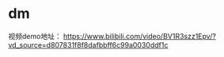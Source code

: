 # dm
视频demo地址：
https://www.bilibili.com/video/BV1R3szz1Epv/?vd_source=d807831f8f8dafbbff6c99a0030ddf1c
